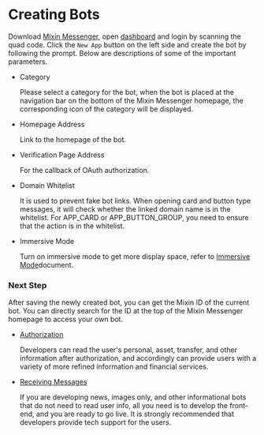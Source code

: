 # Creating Bots

Download [Mixin Messenger](https://mixin-www.zeromesh.net/messenger), open [dashboard](/dashboard) and login by scanning the quad code. Click the `New App` button on the left side and create the bot by following the prompt. Below are descriptions of some of the important parameters.

- Category

  Please select a category for the bot, when the bot is placed at the navigation bar on the bottom of the Mixin Messenger homepage, the corresponding icon of the category will be displayed.

- Homepage Address

  Link to the homepage of the bot.

- Verification Page Address

  For the callback of OAuth authorization. 

- Domain Whitelist

  It is used to prevent fake bot links. When opening card and button type messages, it will check whether the linked domain name is in the whitelist. For APP_CARD or APP_BUTTON_GROUP, you need to ensure that the action is in the whitelist.


- Immersive Mode

  Turn on immersive mode to get more display space, refer to [Immersive Mode](../design/immersive-mode)document.

### Next Step

After saving the newly created bot, you can get the Mixin ID of the current bot. You can directly search for the ID at the top of the Mixin Messenger homepage to access your own bot.

- [Authorization](./oauth)

  Developers can read the user's personal, asset, transfer, and other information after authorization, and accordingly can provide users with a variety of more refined information and financial services.

- [Receiving Messages](./websocket)

  If you are developing news, images only, and other informational bots that do not need to read user info, all you need is to develop the front-end, and you are ready to go live. It is strongly recommended that developers provide tech support for the users.

